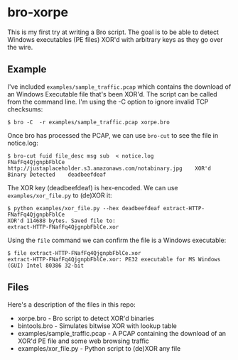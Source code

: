 bro-xorpe
=========

This is my first try at writing a Bro script. The goal is to be able to detect Windows executables (PE files) XOR'd with arbitrary keys as they go over the wire. 

## Example

I've included `examples/sample_traffic.pcap` which contains the download of an Windows Executable file that's been XOR'd. The script can be called from the command line. I'm using the -C option to ignore invalid TCP checksums:

```
$ bro -C  -r examples/sample_traffic.pcap xorpe.bro 
```

Once bro has processed the PCAP, we can use `bro-cut` to see the file in notice.log:

```
$ bro-cut fuid file_desc msg sub  < notice.log 
FNafFq4QjgnpbFblCe    http://justaplaceholder.s3.amazonaws.com/notabinary.jpg    XOR'd Binary Detected    deadbeefdeaf
```

The XOR key (deadbeefdeaf) is hex-encoded. We can use `examples/xor_file.py` to (de)XOR it:

```
$ python examples/xor_file.py --hex deadbeefdeaf extract-HTTP-FNafFq4QjgnpbFblCe 
XOR'd 114688 bytes. Saved file to:
extract-HTTP-FNafFq4QjgnpbFblCe.xor
```

Using the `file` command we can confirm the file is a Windows executable:

```
$ file extract-HTTP-FNafFq4QjgnpbFblCe.xor
extract-HTTP-FNafFq4QjgnpbFblCe.xor: PE32 executable for MS Windows (GUI) Intel 80386 32-bit
```

## Files

Here's a description of the files in this repo:

- xorpe.bro - Bro script to detect XOR'd binaries
- bintools.bro - Simulates bitwise XOR with lookup table
- examples/sample_traffic.pcap - A PCAP containing the download of an XOR'd PE file and some web browsing traffic
- examples/xor_file.py - Python script to (de)XOR any file

